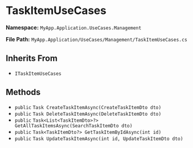 # TaskItemUseCases

**Namespace:** `MyApp.Application.UseCases.Management`

**File Path:** `MyApp.Application/UseCases/Management/TaskItemUseCases.cs`

## Inherits From

- `ITaskItemUseCases`

## Methods

- `public` `Task CreateTaskItemAsync(CreateTaskItemDto dto)`
- `public` `Task DeleteTaskItemAsync(DeleteTaskItemDto dto)`
- `public` `Task<List<TaskItemDto>?> GetAllTaskItemsAsync(SearchTaskItemDto dto)`
- `public` `Task<TaskItemDto?> GetTaskItemByIdAsync(int id)`
- `public` `Task UpdateTaskItemAsync(int id, UpdateTaskItemDto dto)`

